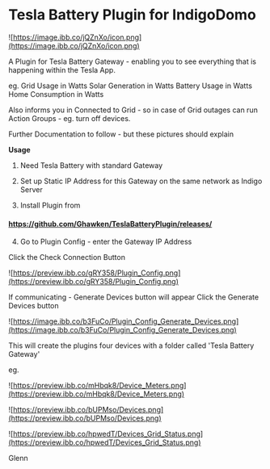 # Tesla Battery Plugin for IndigoDomo

![https://image.ibb.co/jQZnXo/icon.png](https://image.ibb.co/jQZnXo/icon.png)


A Plugin for Tesla Battery Gateway - enabling you to see everything that is happening within the Tesla App.

eg.
Grid Usage in Watts
Solar Generation in Watts
Battery Usage in Watts 
Home Consumption in Watts

Also informs you in Connected to Grid - so in case of Grid outages can run Action Groups - eg. turn off devices.

Further Documentation to follow - but these pictures should explain

**Usage**

1. Need Tesla Battery with standard Gateway

2. Set up Static IP Address for this Gateway on the same network as Indigo Server

3. Install Plugin from
#### https://github.com/Ghawken/TeslaBatteryPlugin/releases/


4. Go to Plugin Config - enter the Gateway IP Address

Click the Check Connection Button

![https://preview.ibb.co/gRY358/Plugin_Config.png](https://preview.ibb.co/gRY358/Plugin_Config.png)


If communicating - Generate Devices button will appear
Click the Generate Devices button

![https://image.ibb.co/b3FuCo/Plugin_Config_Generate_Devices.png](https://image.ibb.co/b3FuCo/Plugin_Config_Generate_Devices.png)


This will create the plugins four devices with a folder called 'Tesla Battery Gateway'

eg.

![https://preview.ibb.co/mHbqk8/Device_Meters.png](https://preview.ibb.co/mHbqk8/Device_Meters.png)


![https://preview.ibb.co/bUPMso/Devices.png](https://preview.ibb.co/bUPMso/Devices.png)


![https://preview.ibb.co/hpwedT/Devices_Grid_Status.png](https://preview.ibb.co/hpwedT/Devices_Grid_Status.png)









Glenn

